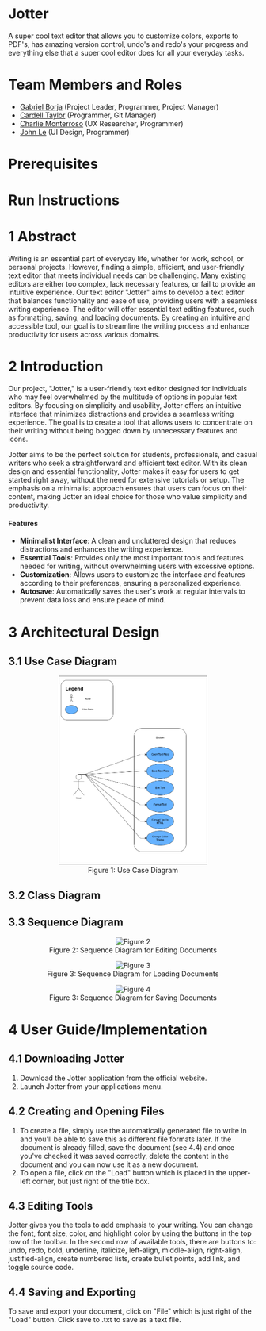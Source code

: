 # Jotter

A super cool text editor that allows you to customize colors, exports to PDF's, has amazing version control, undo's and redo's your progress and everything else that a super cool editor does for all your everyday tasks.

# Team Members and Roles

* [Gabriel Borja](https://github.com/gabbaborjaa/CIS350-HW2-Borja) (Project Leader, Programmer, Project Manager)
* [Cardell Taylor](https://github.com/CTaylah/CIS350-HW2-Taylor) (Programmer, Git Manager)
* [Charlie Monterroso](https://github.com/CharlieMonte/CIS350-HW2-Monterroso) (UX Researcher, Programmer)
* [John Le](https://github.com/JoLe2004/CIS350-HW2-Le) (UI Design, Programmer) 

# Prerequisites

# Run Instructions

# 1 Abstract
Writing is an essential part of everyday life, whether for work, school, or personal projects. However, finding a simple, efficient, and user-friendly text editor that meets individual needs can be challenging. Many existing editors are either too complex, lack necessary features, or fail to provide an intuitive experience. Our text editor "Jotter" aims to develop a text editor that balances functionality and ease of use, providing users with a seamless writing experience. The editor will offer essential text editing features, such as formatting, saving, and loading documents. By creating an intuitive and accessible tool, our goal is to streamline the writing process and enhance productivity for users across various domains.
# 2 Introduction
Our project, "Jotter," is a user-friendly text editor designed for individuals who may feel overwhelmed by the multitude of options in popular text editors. By focusing on simplicity and usability, Jotter offers an intuitive interface that minimizes distractions and provides a seamless writing experience. The goal is to create a tool that allows users to concentrate on their writing without being bogged down by unnecessary features and icons.

Jotter aims to be the perfect solution for students, professionals, and casual writers who seek a straightforward and efficient text editor. With its clean design and essential functionality, Jotter makes it easy for users to get started right away, without the need for extensive tutorials or setup. The emphasis on a minimalist approach ensures that users can focus on their content, making Jotter an ideal choice for those who value simplicity and productivity.

#### Features

- **Minimalist Interface**: A clean and uncluttered design that reduces distractions and enhances the writing experience.
- **Essential Tools**: Provides only the most important tools and features needed for writing, without overwhelming users with excessive options.
- **Customization**: Allows users to customize the interface and features according to their preferences, ensuring a personalized experience.
- **Autosave**: Automatically saves the user's work at regular intervals to prevent data loss and ensure peace of mind.
# 3 Architectural Design

## 3.1 Use Case Diagram
<p align="center">
  <img src="./artifacts/use_case_diagram/Text-Editor_Use-Case.drawio.png" width="300" title="Use_Case">
  <br>
  Figure 1: Use Case Diagram
</p>

## 3.2 Class Diagram

## 3.3 Sequence Diagram
<p align="center">
  <img src="./artifacts/sequence_diagram/Figure1.png" width="300" title="Figure 2">
  <br>
  Figure 2: Sequence Diagram for Editing Documents
</p>

<p align="center">
  <img src="./artifacts/sequence_diagram/Figure2.png" width="300" title="Figure 3">
  <br>
  Figure 3: Sequence Diagram for Loading Documents
</p>

<p align="center">
  <img src="./artifacts/sequence_diagram/Figure3.png" width="300" title="Figure 4">
  <br>
  Figure 3: Sequence Diagram for Saving Documents
</p>

# 4 User Guide/Implementation

## 4.1 Downloading Jotter
1. Download the Jotter application from the official website.
2. Launch Jotter from your applications menu.

## 4.2 Creating and Opening Files
1. To create a file, simply use the automatically generated file to write in and you'll be able to save this as different file formats later. If the document is already filled, save the document (see 4.4) and once you've checked it was saved correctly, delete the content in the document and you can now use it as a new document.
2. To open a file, click on the "Load" button which is placed in the upper-left corner, but just right of the title box.

## 4.3 Editing Tools
Jotter gives you the tools to add emphasis to your writing. You can change the font, font size, color, and highlight color by using the buttons in the top row of the toolbar. In the second row of available tools, there are buttons to: undo, redo, bold, underline, italicize, left-align, middle-align, right-align, justified-align, create numbered lists, create bullet points, add link, and toggle source code.

## 4.4 Saving and Exporting
To save and export your document, click on "File" which is just right of the "Load" button. Click save to .txt to save as a text file.

